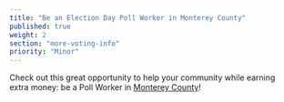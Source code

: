 ```yaml
---
title: "Be an Election Day Poll Worker in Monterey County"
published: true
weight: 2
section: "more-voting-info"
priority: "Minor"
---
```


Check out this great opportunity to help your community while earning extra money: be a Poll Worker in [Monterey County](https://www.montereycountyelections.us/poll-worker-general-information/)!  